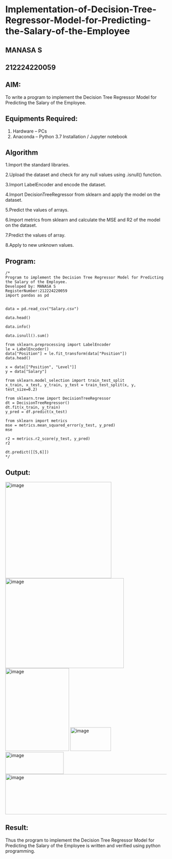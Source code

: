 # Implementation-of-Decision-Tree-Regressor-Model-for-Predicting-the-Salary-of-the-Employee
## MANASA S
## 212224220059
## AIM:
To write a program to implement the Decision Tree Regressor Model for Predicting the Salary of the Employee.

## Equipments Required:
1. Hardware – PCs
2. Anaconda – Python 3.7 Installation / Jupyter notebook

## Algorithm
1.Import the standard libraries.

2.Upload the dataset and check for any null values using .isnull() function.

3.Import LabelEncoder and encode the dataset.

4.Import DecisionTreeRegressor from sklearn and apply the model on the dataset.

5.Predict the values of arrays.

6.Import metrics from sklearn and calculate the MSE and R2 of the model on the dataset.

7.Predict the values of array.

8.Apply to new unknown values.

## Program:
```
/*
Program to implement the Decision Tree Regressor Model for Predicting the Salary of the Employee.
Developed by: MANASA S
RegisterNumber:212224220059
import pandas as pd


data = pd.read_csv("Salary.csv")

data.head()

data.info()

data.isnull().sum()

from sklearn.preprocessing import LabelEncoder
le = LabelEncoder()
data["Position"] = le.fit_transform(data["Position"])
data.head()

x = data[["Position", "Level"]]
y = data["Salary"]

from sklearn.model_selection import train_test_split
x_train, x_test, y_train, y_test = train_test_split(x, y, test_size=0.2)

from sklearn.tree import DecisionTreeRegressor
dt = DecisionTreeRegressor()
dt.fit(x_train, y_train)
y_pred = df.predict(x_test)

from sklearn import metrics
mse = metrics.mean_squared_error(y_test, y_pred)
mse

r2 = metrics.r2_score(y_test, y_pred)
r2

dt.predict([[5,6]])
*/
```

## Output:
<img width="331" height="301" alt="image" src="https://github.com/user-attachments/assets/d9a641b6-dd9d-46a9-ae28-f9f0e32bb89a" />

<img width="370" height="281" alt="image" src="https://github.com/user-attachments/assets/229c84ef-ebe2-4b5e-a735-ae3b0ad45416" />

<img width="199" height="259" alt="image" src="https://github.com/user-attachments/assets/5ed07a64-cccc-4752-8772-313b136004b1" />

<img width="127" height="74" alt="image" src="https://github.com/user-attachments/assets/17818de2-f7f5-4dd5-825e-2955b429852c" />

<img width="182" height="69" alt="image" src="https://github.com/user-attachments/assets/0b5bf2f6-39be-4a67-ad1d-8ed9119b51f6" />

<img width="1609" height="126" alt="image" src="https://github.com/user-attachments/assets/4a17359d-c257-44e0-9b64-5004b79bfef7" />



## Result:
Thus the program to implement the Decision Tree Regressor Model for Predicting the Salary of the Employee is written and verified using python programming.
